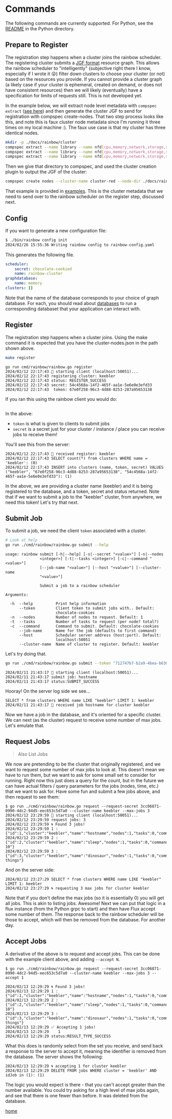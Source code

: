 # Commands

The following commands are currently supported. For Python, see the [README](https://github.com/converged-computing/rainbow/tree/main/python/v1) in the Python directory.

## Prepare to Register

The registration step happens when a cluster joins the rainbow scheduler. The registering cluster submits a [JGF format](https://github.com/converged-computing/jsongraph-go) resource graph.
This allows the rainbow scheduler to "intelligently"  (subjective right there I know, especially if I wrote it 😜️) filter down clusters to choose your cluster (or not) based on the resources you provide. If you
cannot provide a cluster graph (a likely case if your cluster is ephemeral, created on demand, or does not have consistent resources) then we will likely (eventually) have a specification for limits of requests still.
This is not developed yet.

In the example below, we will extract node level metadata with `compspec extract` ([see here](https://github.com/compspec/compspec-go/tree/main/docs/rainbow)) and then generate the cluster JGF to send for registration with compspec create-nodes.
That two step process looks like this, and note this is faux cluster node metadata since I'm running it three times on my local machine :). The faux use case is that my cluster has three identical nodes.

```bash
mkdir -p ./docs/rainbow/cluster
compspec extract --name library --name nfd[cpu,memory,network,storage,system] --name system[cpu,processor,arch,memory] --out ./docs/rainbow/cluster/node-1.json
compspec extract --name library --name nfd[cpu,memory,network,storage,system] --name system[cpu,processor,arch,memory] --out ./docs/rainbow/cluster/node-2.json
compspec extract --name library --name nfd[cpu,memory,network,storage,system] --name system[cpu,processor,arch,memory] --out ./docs/rainbow/cluster/node-3.json
```

Then we give that directory to compspec, and used the cluster creation plugin to output the JGF of the cluster:

```bash
compspec create nodes --cluster-name cluster-red --node-dir ./docs/rainbow/cluster/ --nodes-output ./cluster-nodes.json
```

That example is provided in [examples](examples/scheduler/cluster-nodes.json). This is the cluster metadata that we need to send over to the rainbow scheduler on the register step,
discussed next.

## Config

If you want to generate a new configuration file:

```bash
$ ./bin/rainbow config init
2024/02/26 15:55:36 Writing rainbow config to rainbow-config.yaml
```
This generates the following file.

```yaml
scheduler:
    secret: chocolate-cookied
    name: rainbow-cluster
graphdatabase:
    name: memory
clusters: []
```

Note that the name of the database corresponds to your choice of graph database. For each, you should read about [databases](databases.md) to 
run a corresponding databaset that your application can interact with.

## Register

The registration step happens when a cluster joins. Using the make command it is expected that you have the cluster-nodes.json in the path shown above.

```bash
make register
```
```console
go run cmd/rainbow/rainbow.go register
2024/02/12 22:17:43 🌈️ starting client (localhost:50051)...
2024/02/12 22:17:43 registering cluster: keebler
2024/02/12 22:17:43 status: REGISTER_SUCCESS
2024/02/12 22:17:43 secret: 54c4568a-14f2-465f-aa1e-5e6e0e3efd33
2024/02/12 22:17:43  token: 67e0f258-96c3-4d88-8253-287a95653138
```

If you ran this using the rainbow client you would do:

```bash
```

In the above:

- `token` is what is given to clients to submit jobs
- `secret` is a secret just for your cluster / instance / place you can receive jobs to receive them!

You'll see this from the server:

```console
2024/02/12 22:17:43 📝️ received register: keebler
2024/02/12 22:17:43 SELECT count(*) from clusters WHERE name = 'keebler': (0)
2024/02/12 22:17:43 INSERT into clusters (name, token, secret) VALUES ("keebler", "67e0f258-96c3-4d88-8253-287a95653138", "54c4568a-14f2-465f-aa1e-5e6e0e3efd33"): (1)
```

In the above, we are providing a cluster name (keebler) and it is being registered to the database, and a token, secret and status returned. Note that if we want to submit a job to the "keebler" cluster, from anywhere, we need this token! Let's try that next.

## Submit Job

To submit a job, we need the client `token` associated with a cluster.

```bash
# Look at help
go run ./cmd/rainbow/rainbow.go submit --help
```
```
usage: rainbow submit [-h|--help] [-s|--secret "<value>"] [-n|--nodes
               <integer>] [-t|--tasks <integer>] [-c|--command "<value>"]
               [--job-name "<value>"] [--host "<value>"] [--cluster-name
               "<value>"]

               Submit a job to a rainbow scheduler

Arguments:

  -h  --help          Print help information
      --token         Client token to submit jobs with.. Default:
                      chocolate-cookies
  -n  --nodes         Number of nodes to request. Default: 1
  -t  --tasks         Number of tasks to request (per node? total?)
  -c  --command       Command to submit. Default: chocolate-cookies
      --job-name      Name for the job (defaults to first command)
      --host          Scheduler server address (host:port). Default:
                      localhost:50051
      --cluster-name  Name of cluster to register. Default: keebler
```

Let's try doing that.

```bash
go run ./cmd/rainbow/rainbow.go submit --token "712747b7-b2a9-4bea-b630-056cd64856e6" --command hostname
```
```console
2024/02/11 21:43:17 🌈️ starting client (localhost:50051)...
2024/02/11 21:43:17 submit job: hostname
2024/02/11 21:43:17 status:SUBMIT_SUCCESS
```

Hooray! On the server log side we see...

```console
SELECT * from clusters WHERE name LIKE "keebler" LIMIT 1: keebler
2024/02/11 21:43:17 📝️ received job hostname for cluster keebler
```

Now we have a job in the database, and it's oriented for a specific cluster.
We can next (as the cluster) request to receive some number of max jobs. Let's
emulate that.

## Request Jobs

> Also List Jobs

We now are pretending to be the cluster that originally registered, and we want to request some number of max jobs
to look at. This doesn't mean we have to run them, but we want to ask for some small set to consider for running.
Right now this just does a query for the count, but in the future we can have actual filters / query parameters
for the jobs (nodes, time, etc.) that we want to ask for. Have some fun and submit a few jobs above, and then request
to see them:

```console
$ go run ./cmd/rainbow/rainbow.go request --request-secret 3cc06871-0990-4dc2-94d5-eec653c5d7a0 --cluster-name keebler --max-jobs 3
2024/02/12 23:29:59 🌈️ starting client (localhost:50051)...
2024/02/12 23:29:59 request jobs: 3
2024/02/12 23:29:59 🌀️ Found 3 jobs!
2024/02/12 23:29:59 1 : {"id":1,"cluster":"keebler","name":"hostname","nodes":1,"tasks":0,"command":"hostname"}
2024/02/12 23:29:59 2 : {"id":2,"cluster":"keebler","name":"sleep","nodes":1,"tasks":0,"command":"sleep 10"}
2024/02/12 23:29:59 3 : {"id":3,"cluster":"keebler","name":"dinosaur","nodes":1,"tasks":0,"command":"dinosaur things"}
```

And on the server side:

```console
2024/02/12 23:27:29 SELECT * from clusters WHERE name LIKE "keebler" LIMIT 1: keebler
2024/02/12 23:27:29 🌀️ requesting 3 max jobs for cluster keebler
```

Note that if you don't define the max jobs (so it is essentially 0) you will get all jobs. This is akin to listing jobs.
Awesome! Next we can put that logic in a flux instance (from the Python grpc to start) and then have Flux
accept some number of them. The response back to the rainbow scheduler will be those to accept, which will then be removed from the database. For another day.

## Accept Jobs

A derivative of the above is to request and accept jobs. This can be done with the example client above, and adding `--accept N`.

```console
$ go run ./cmd/rainbow/rainbow.go request --request-secret 3cc06871-0990-4dc2-94d5-eec653c5d7a0 --cluster-name keebler --max-jobs 3 --accept 1
```
```console
2024/02/13 12:29:29 🌀️ Found 3 jobs!
2024/02/13 12:29:29 1 : {"id":1,"cluster":"keebler","name":"hostname","nodes":1,"tasks":0,"command":"hostname"}
2024/02/13 12:29:29 2 : {"id":2,"cluster":"keebler","name":"sleep","nodes":1,"tasks":0,"command":"sleep 10"}
2024/02/13 12:29:29 3 : {"id":3,"cluster":"keebler","name":"dinosaur","nodes":1,"tasks":0,"command":"dinosaur things"}
2024/02/13 12:29:29 ✅️ Accepting 1 jobs!
2024/02/13 12:29:29    1
2024/02/13 12:29:29 status:RESULT_TYPE_SUCCESS
```

What this does is randomly select from the set you receive, and send back a response to the server to accept it, meaning the identifier is removed from the database. The server shows the following:

```console
2024/02/13 12:29:29 🌀️ accepting 1 for cluster keebler
2024/02/13 12:29:29 DELETE FROM jobs WHERE cluster = 'keebler' AND idJob in (1): (1)
```

The logic you would expect is there - that you can't accept greater than the number available.
You could try asking for a high level of max jobs again, and see that there is one fewer than before. It was deleted from the database.

[home](/README.md#rainbow-scheduler)
